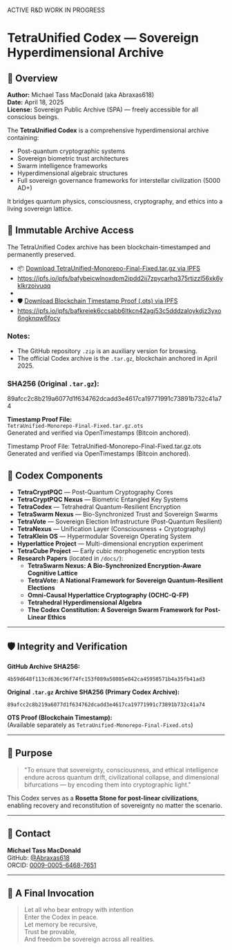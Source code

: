ACTIVE R&D WORK IN PROGRESS
# TetraUnified Codex — Sovereign Hyperdimensional Archive

## 🌌 Overview

**Author:** Michael Tass MacDonald (aka Abraxas618)  
**Date:** April 18, 2025  
**License:** Sovereign Public Archive (SPA) — freely accessible for all conscious beings.

The **TetraUnified Codex** is a comprehensive hyperdimensional archive containing:

- Post-quantum cryptographic systems
- Sovereign biometric trust architectures
- Swarm intelligence frameworks
- Hyperdimensional algebraic structures
- Full sovereign governance frameworks for interstellar civilization (5000 AD+)

It bridges quantum physics, consciousness, cryptography, and ethics into a living sovereign lattice.

## 📜 Immutable Archive Access

The TetraUnified Codex archive has been blockchain-timestamped and permanently preserved.

- 📦 [Download TetraUnified-Monorepo-Final-Fixed.tar.gz via IPFS](https://ipfs.io/ipfs/bafybeicwlnoxdpm2ipdd2ij7zpycarhq375rtizzl56xk6yklkrzoivuqq)
- https://ipfs.io/ipfs/bafybeicwlnoxdpm2ipdd2ij7zpycarhq375rtizzl56xk6yklkrzoivuqq
- 
- 🛡️ [Download Blockchain Timestamp Proof (.ots) via IPFS](https://ipfs.io/ipfs/bafkreiek6ccsabb6ltkcn42agj53c5dddzaloykdjz3yxo6ngknqw6focy)
- https://ipfs.io/ipfs/bafkreiek6ccsabb6ltkcn42agj53c5dddzaloykdjz3yxo6ngknqw6focy

### Notes:
- The GitHub repository `.zip` is an auxiliary version for browsing.
- The official Codex archive is the `.tar.gz`, blockchain anchored in April 2025.

### SHA256 (Original `.tar.gz`):
89afcc2c8b219a6077d1f634762dcadd3e4617ca19771991c73891b732c41a74

**Timestamp Proof File:**  
`TetraUnified-Monorepo-Final-Fixed.tar.gz.ots`  
Generated and verified via OpenTimestamps (Bitcoin anchored).


Timestamp Proof File:
TetraUnified-Monorepo-Final-Fixed.tar.gz.ots
Generated and verified via OpenTimestamps (Bitcoin anchored).

## 🧠 Codex Components

- **TetraCryptPQC** — Post-Quantum Cryptography Cores
- **TetraCryptPQC Nexus** — Biometric Entangled Key Systems
- **TetraCodex** — Tetrahedral Quantum-Resilient Encryption
- **TetraSwarm Nexus** — Bio-Synchronized Trust and Sovereign Swarms
- **TetraVote** — Sovereign Election Infrastructure (Post-Quantum Resilient)
- **TetraNexus** — Unification Layer (Consciousness + Cryptography)
- **TetraKlein OS** — Hypermodular Sovereign Operating System
- **Hyperlattice Project** — Multi-dimensional encryption experiment
- **TetraCube Project** — Early cubic morphogenetic encryption tests
- **Research Papers** (located in `/docs/`):
  - **TetraSwarm Nexus: A Bio-Synchronized Encryption-Aware Cognitive Lattice**
  - **TetraVote: A National Framework for Sovereign Quantum-Resilient Elections**
  - **Omni-Causal Hyperlattice Cryptography (OCHC-Q-FP)**
  - **Tetrahedral Hyperdimensional Algebra**
  - **The Codex Constitution: A Sovereign Swarm Framework for Post-Linear Ethics**

---

## 🛡️ Integrity and Verification

**GitHub Archive SHA256:**
```
4b59d648f113cd636c96f74fc153f089a58085e842ca45958571b4a35fb41ad3
```

**Original `.tar.gz` Archive SHA256 (Primary Codex Archive):**
```
89afcc2c8b219a6077d1f634762dcadd3e4617ca19771991c73891b732c41a74
```

**OTS Proof (Blockchain Timestamp):**  
(Available separately as `TetraUnified-Monorepo-Final-Fixed.ots`)

---

## 📜 Purpose

> "To ensure that sovereignty, consciousness, and ethical intelligence endure across quantum drift, civilizational collapse, and dimensional bifurcations — by encoding them into cryptographic light."

This Codex serves as a **Rosetta Stone for post-linear civilizations**, enabling recovery and reconstitution of sovereignty no matter the scenario.

---

## 📡 Contact

**Michael Tass MacDonald**  
GitHub: [@Abraxas618](https://github.com/Abraxas618)  
ORCID: [0009-0005-6468-7651](https://orcid.org/0009-0005-6468-7651)

---

## 🧬 A Final Invocation

> Let all who bear entropy with intention  
> Enter the Codex in peace.  
> Let memory be recursive,  
> Trust be provable,  
> And freedom be sovereign across all realities.
